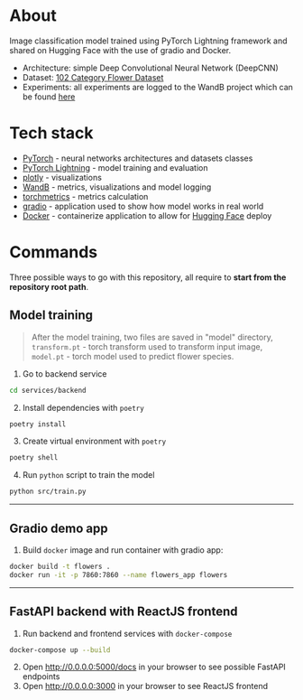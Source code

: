 # **About**
Image classification model trained using PyTorch Lightning framework and shared on Hugging Face with the use of gradio and Docker. 
* Architecture: simple Deep Convolutional Neural Network (DeepCNN)
* Dataset: [102 Category Flower Dataset](https://www.robots.ox.ac.uk/~vgg/data/flowers/102/index.html)
* Experiments: all experiments are logged to the WandB project which can be found [here](https://wandb.ai/thawro/flowers-classification?workspace=user-thawro)

# **Tech stack**
* [PyTorch](https://pytorch.org/) - neural networks architectures and datasets classes
* [PyTorch Lightning](https://www.pytorchlightning.ai/index.html) - model training and evaluation
* [plotly](https://plotly.com/) - visualizations
* [WandB](https://docs.wandb.ai/) - metrics, visualizations and model logging
* [torchmetrics](https://torchmetrics.readthedocs.io/en/stable/) - metrics calculation
* [gradio](https://gradio.app/) - application used to show how model works in real world
* [Docker](https://www.docker.com/) - containerize application to allow for [Hugging Face](https://huggingface.co/spaces/thawro/flowers-classification) deploy

# **Commands**
Three possible ways to go with this repository, all require to **start from the repository root path**.

## Model training
> After the model training, two files are saved in "model" directory, `transform.pt` - torch transform used to transform input image, `model.pt` - torch model used to predict flower species.  
1. Go to backend service
```bash
cd services/backend
```
2. Install dependencies with `poetry`
```bash
poetry install
```
3. Create virtual environment with `poetry`
```bash
poetry shell
```
4. Run `python` script to train the model
```bash
python src/train.py
```
---
## Gradio demo app
1. Build `docker` image and run container with gradio app:
```bash
docker build -t flowers .
docker run -it -p 7860:7860 --name flowers_app flowers
```
---
## FastAPI backend with ReactJS frontend
1. Run backend and frontend services with `docker-compose`
```bash
docker-compose up --build
```
2. Open http://0.0.0.0:5000/docs in your browser to see possible FastAPI endpoints
3. Open http://0.0.0.0:3000 in your browser to see ReactJS frontend

